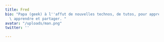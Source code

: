 ```yaml
---
title: Fred
bio: "Papa (geek) à l''affut de nouvelles technos, de tutos, pour apprendre, faire\n
  \ apprendre et partager. "
avatar: "/uploads/man.png"
twitter: ''

---
```

